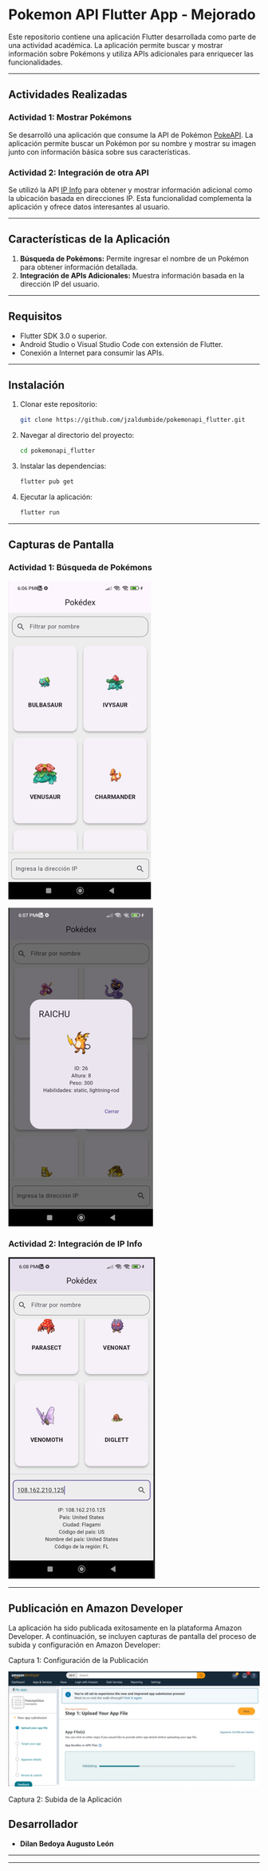 # Pokemon API Flutter App - Mejorado

Este repositorio contiene una aplicación Flutter desarrollada como parte de una actividad académica. La aplicación permite buscar y mostrar información sobre Pokémons y utiliza APIs adicionales para enriquecer las funcionalidades.

---

## Actividades Realizadas

### Actividad 1: Mostrar Pokémons

Se desarrolló una aplicación que consume la API de Pokémon [PokeAPI](https://pokeapi.co/). La aplicación permite buscar un Pokémon por su nombre y mostrar su imagen junto con información básica sobre sus características.

### Actividad 2: Integración de otra API

Se utilizó la API [IP Info](https://ipinfo.io/) para obtener y mostrar información adicional como la ubicación basada en direcciones IP. Esta funcionalidad complementa la aplicación y ofrece datos interesantes al usuario.

---

## Características de la Aplicación

1. **Búsqueda de Pokémons:** Permite ingresar el nombre de un Pokémon para obtener información detallada.
2. **Integración de APIs Adicionales:** Muestra información basada en la dirección IP del usuario.
---

## Requisitos

- Flutter SDK 3.0 o superior.
- Android Studio o Visual Studio Code con extensión de Flutter.
- Conexión a Internet para consumir las APIs.

---

## Instalación

1. Clonar este repositorio:

   ```bash
   git clone https://github.com/jzaldumbide/pokemonapi_flutter.git
   ```

2. Navegar al directorio del proyecto:

   ```bash
   cd pokemonapi_flutter
   ```

3. Instalar las dependencias:

   ```bash
   flutter pub get
   ```

4. Ejecutar la aplicación:

   ```bash
   flutter run
   ```

---

## Capturas de Pantalla

### Actividad 1: Búsqueda de Pokémons

![alt text](image.png)

![alt text](image-1.png)
### Actividad 2: Integración de IP Info 

![alt text](image-2.png)


---
## Publicación en Amazon Developer

La aplicación ha sido publicada exitosamente en la plataforma Amazon Developer. A continuación, se incluyen capturas de pantalla del proceso de subida y configuración en Amazon Developer:

Captura 1: Configuración de la Publicación

![alt text](image-3.png)

Captura 2: Subida de la Aplicación


## Desarrollador

- **Dilan Bedoya Augusto León**


---


---


